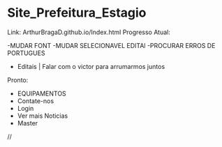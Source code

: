# Site_Prefeitura_Estagio
Link: ArthurBragaD.github.io/Index.html
Progresso Atual:


-MUDAR FONT
-MUDAR SELECIONAVEL EDITAl
-PROCURAR ERROS DE PORTUGUES


- Editais
| Falar com o victor para arrumarmos juntos

Pronto:
- EQUIPAMENTOS
- Contate-nos
- Login
- Ver mais Noticias
- Master

//<?php echo substr($dados["titulo"],0,10); ?>